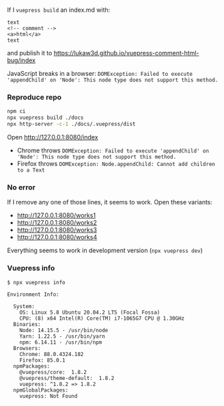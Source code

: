 If I `vuepress build` an index.md with:
```
text
<!-- comment -->
<a>html</a>
text
```
and publish it to https://lukaw3d.github.io/vuepress-comment-html-bug/index

JavaScript breaks in a browser:
`DOMException: Failed to execute 'appendChild' on 'Node': This node type does not support this method.`

### Reproduce repo
```sh
npm ci
npx vuepress build ./docs
npx http-server -c-1 ./docs/.vuepress/dist
```
Open http://127.0.0.1:8080/index
- Chrome throws `DOMException: Failed to execute 'appendChild' on 'Node': This node type does not support this method.`
- Firefox throws `DOMException: Node.appendChild: Cannot add children to a Text`

### No error
If I remove any one of those lines, it seems to work. Open these variants:
- http://127.0.0.1:8080/works1
- http://127.0.0.1:8080/works2
- http://127.0.0.1:8080/works3
- http://127.0.0.1:8080/works4

Everything seems to work in development version (`npx vuepress dev`)

### Vuepress info
```
$ npx vuepress info

Environment Info:

  System:
    OS: Linux 5.8 Ubuntu 20.04.2 LTS (Focal Fossa)
    CPU: (8) x64 Intel(R) Core(TM) i7-1065G7 CPU @ 1.30GHz
  Binaries:
    Node: 14.15.5 - /usr/bin/node
    Yarn: 1.22.5 - /usr/bin/yarn
    npm: 6.14.11 - /usr/bin/npm
  Browsers:
    Chrome: 88.0.4324.182
    Firefox: 85.0.1
  npmPackages:
    @vuepress/core:  1.8.2
    @vuepress/theme-default:  1.8.2
    vuepress: ^1.8.2 => 1.8.2
  npmGlobalPackages:
    vuepress: Not Found
```
